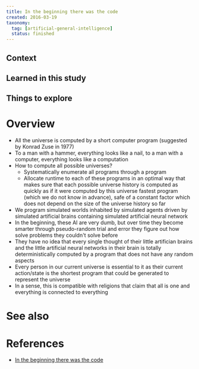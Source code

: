 ```yaml
---
title: In the beginning there was the code
created: 2016-03-19
taxonomy:
  tag: [artificial-general-intelligence]
  status: finished
---
```


## Context

## Learned in this study

## Things to explore

# Overview
* All the universe is computed by a short computer program (suggested by Konrad Zuse in 1977)
* To a man with a hammer, everything looks like a nail, to a man with a computer, everything looks like a computation
* How to compute all possible universes?
	* Systematically enumerate all programs through a program
	* Allocate runtime to each of these programs in an optimal way that makes sure that each possible universe history is computed as quickly as if it were computed by this universe fastest program (which we do not know in advance), safe of a constant factor which does not depend on the size of the universe history so far
* We program simulated worlds inhabited by simulated agents driven by simulated artificial brains containing simulated artificial neural network
* In the beginning, these AI are very dumb, but over time they become smarter through pseudo-random trial and error they figure out how solve problems they couldn't solve before
* They have no idea that every single thought of their little artifician brains and the little artificial neural networks in their brain is totally deterministically computed by a program that does not have any random aspects
* Every person in our current universe is essential to it as their current action/state is the shortest program that could be generated to represent the universe
* In a sense, this is compatible with religions that claim that all is one and everything is connected to everything

# See also

# References
* [In the beginning there was the code](https://www.youtube.com/watch?v=T1Ogwa76yQo)
